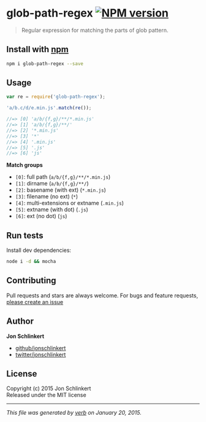 # glob-path-regex [![NPM version](https://badge.fury.io/js/glob-path-regex.svg)](http://badge.fury.io/js/glob-path-regex)

> Regular expression for matching the parts of glob pattern.

## Install with [npm](npmjs.org)

```bash
npm i glob-path-regex --save
```

## Usage

```js
var re = require('glob-path-regex');

'a/b.c/d/e.min.js'.match(re());

//=> [0] 'a/b/{f,g}/**/*.min.js'
//=> [1] 'a/b/{f,g}/**/'
//=> [2] '*.min.js'
//=> [3] '*'
//=> [4] '.min.js'
//=> [5] '.js'
//=> [6] 'js'
```

**Match groups**

- `[0]`: full path (`a/b/{f,g}/**/*.min.js`)
- `[1]`: dirname (`a/b/{f,g}/**/`)
- `[2]`: basename (with ext) (`*.min.js`)
- `[3]`: filename (no ext) (`*`)
- `[4]`: multi-extensions or extname (`.min.js`)
- `[5]`: extname (with dot) (`.js`)
- `[6]`: ext (no dot) (`js`)


## Run tests

Install dev dependencies:

```bash
node i -d && mocha
```

## Contributing
Pull requests and stars are always welcome. For bugs and feature requests, [please create an issue](https://github.com/regexps/glob-path-regex/issues)

## Author

**Jon Schlinkert**
 
+ [github/jonschlinkert](https://github.com/jonschlinkert)
+ [twitter/jonschlinkert](http://twitter.com/jonschlinkert) 

## License
Copyright (c) 2015 Jon Schlinkert  
Released under the MIT license

***

_This file was generated by [verb](https://github.com/assemble/verb) on January 20, 2015._
